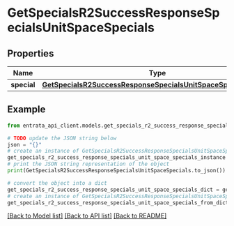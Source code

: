 # GetSpecialsR2SuccessResponseSpecialsUnitSpaceSpecials


## Properties

Name | Type | Description | Notes
------------ | ------------- | ------------- | -------------
**special** | [**GetSpecialsR2SuccessResponseSpecialsUnitSpaceSpecialsSpecial**](GetSpecialsR2SuccessResponseSpecialsUnitSpaceSpecialsSpecial.md) |  | 

## Example

```python
from entrata_api_client.models.get_specials_r2_success_response_specials_unit_space_specials import GetSpecialsR2SuccessResponseSpecialsUnitSpaceSpecials

# TODO update the JSON string below
json = "{}"
# create an instance of GetSpecialsR2SuccessResponseSpecialsUnitSpaceSpecials from a JSON string
get_specials_r2_success_response_specials_unit_space_specials_instance = GetSpecialsR2SuccessResponseSpecialsUnitSpaceSpecials.from_json(json)
# print the JSON string representation of the object
print(GetSpecialsR2SuccessResponseSpecialsUnitSpaceSpecials.to_json())

# convert the object into a dict
get_specials_r2_success_response_specials_unit_space_specials_dict = get_specials_r2_success_response_specials_unit_space_specials_instance.to_dict()
# create an instance of GetSpecialsR2SuccessResponseSpecialsUnitSpaceSpecials from a dict
get_specials_r2_success_response_specials_unit_space_specials_from_dict = GetSpecialsR2SuccessResponseSpecialsUnitSpaceSpecials.from_dict(get_specials_r2_success_response_specials_unit_space_specials_dict)
```
[[Back to Model list]](../README.md#documentation-for-models) [[Back to API list]](../README.md#documentation-for-api-endpoints) [[Back to README]](../README.md)


